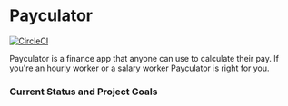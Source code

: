 # Payculator

[![CircleCI](https://dl.circleci.com/status-badge/img/gh/KelCodesStuff/Payculator/tree/main.svg?style=shield)](https://dl.circleci.com/status-badge/redirect/gh/KelCodesStuff/Payculator/tree/main)

Payculator is a finance app that anyone can use to calculate their pay. If you're an hourly worker or a salary worker Payculator is right for you.

### Current Status and Project Goals


